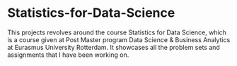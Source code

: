# Statistics-for-Data-Science
This projects revolves around the course Statistics for Data Science, which is a course given at Post Master program Data Science & Business Analytics at Eurasmus University Rotterdam. It showcases all the problem sets and assignments that I have been working on.
